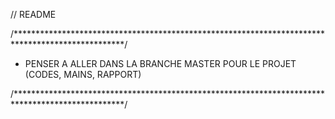 
// README

/*************************************************************************************************/

- PENSER A ALLER DANS LA BRANCHE MASTER POUR LE PROJET (CODES, MAINS, RAPPORT)

/*************************************************************************************************/
